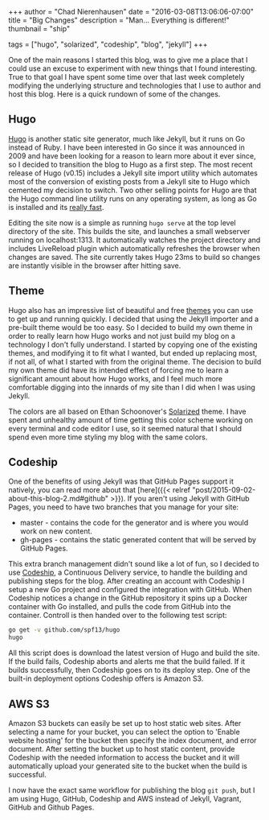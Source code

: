 +++
author = "Chad Nierenhausen"
date = "2016-03-08T13:06:06-07:00"
title = "Big Changes"
description = "Man... Everything is different!"
thumbnail = "ship"

tags = ["hugo", "solarized", "codeship", "blog", "jekyll"]
+++

One of the main reasons I started this blog, was to give me a place that I could use an excuse to experiment with new things that I found interesting. True to that goal I have spent some time over that last week completely modifying the underlying structure and technologies that I use to author and host this blog. Here is a quick rundown of some of the changes.

## Hugo
[Hugo] is another static site generator, much like Jekyll, but it runs on Go instead of Ruby. I have been interested in Go since it was announced in 2009 and have been looking for a reason to learn more about it ever since, so I decided to transition the blog to Hugo as a first step. The most recent release of Hugo (v0.15) includes a Jekyll site import utility which automates most of the conversion of existing posts from a Jekyll site to Hugo which cemented my decision to switch. Two other selling points for Hugo are that the Hugo command line utility runs on any operating system, as long as Go is installed and its [really fast][speedDemo].

Editing the site now is a simple as running `hugo serve` at the top level directory of the site. This builds the site, and launches a small webserver running on localhost:1313. It automatically watches the project directory and includes LiveReload plugin which automatically refreshes the browser when changes are saved. The site currently takes Hugo 23ms to build so changes are instantly visible in the browser after hitting save.

## Theme
Hugo also has an impressive list of beautiful and free [themes] you can use to get up and running quickly. I decided that using the Jekyll importer and a pre-built theme would be too easy. So I decided to build my own theme in order to really learn how Hugo works and not just build my blog on a technology I don't fully understand. I started by copying one of the existing themes, and modifying it to fit what I wanted, but ended up replacing most, if not all, of what I started with from the original theme. The decision to build my own theme did have its intended effect of forcing me to learn a significant amount about how Hugo works, and I feel much more comfortable digging into the innards of my site than I did when I was using Jekyll.

The colors are all based on Ethan Schoonover's [Solarized] theme. I have spent and unhealthy amount of time getting this color scheme working on every terminal and code editor I use, so it seemed natural that I should spend even more time styling my blog with the same colors.

## Codeship
One of the benefits of using Jekyll was that GitHub Pages support it natively, you can read more about that [here]({{< relref "post/2015-09-02-about-this-blog-2.md#github" >}}). If you aren't using Jekyll with GitHub Pages, you need to have two branches that you manage for your site:

* <i class="fa fa-code-fork"></i> master - contains the code for the generator and is where you would work on new content.
* <i class="fa fa-code-fork"></i> gh-pages - contains the static generated content that will be served by GitHub Pages.

This extra branch management didn't sound like a lot of fun, so I decided to use [Codeship], a Continuous Delivery service, to handle the building and publishing steps for the blog. After creating an account with Codeship I setup a new Go project and configured the integration with GitHub. When Codeship notices a change in the GitHub repository it spins up a Docker container with Go installed, and pulls the code from GitHub into the container. Controll is then handed over to the following test script:
~~~  bash
go get -v github.com/spf13/hugo
hugo
~~~
All this script does is download the latest version of Hugo and build the site. If the build fails, Codeship aborts and alerts me that the build failed. If it builds successfully, then Codeship goes on to its deploy step. One of the built-in deployment options Codeship offers is Amazon S3.

## AWS S3
Amazon S3 buckets can easily be set up to host static web sites. After selecting a name for your bucket, you can select the option to 'Enable website hosting' for the bucket then specify the index document, and error document. After setting the bucket up to host static content, provide Codeship with the needed information to access the bucket and it will automatically upload your generated site to the bucket when the build is successful.

I now have the exact same workflow for publishing the blog `git push`, but I am using Hugo, GitHub, Codeship and AWS instead of Jekyll, Vagrant, GitHub and Github Pages.

[Hugo]: https://gohugo.io
[Solarized]: http://ethanschoonover.com/solarized
[Codeship]: https://codeship.com/
[themes]: http://themes.gohugo.io/
[speedDemo]: https://www.youtube.com/watch?v=CdiDYZ51a2o
